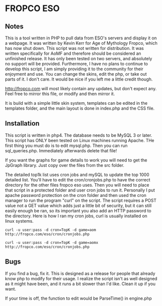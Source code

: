 # FROPCO ESO

## Notes

This is a tool written in PHP to pull data from ESO's servers and display it on a webpage. It was written by Kevin Kerr for Age of Mythology Fropco, which has now shut down. This script was not written for distribution. It was written specifically for AoMF and therefore should be considered an unfinished release. It has only been tested on two servers, and absolutely no support will be provided. Furthermore, I have no plans to continue to develop this script, I am simply providing it to the community for their enjoyment and use. You can change the skins, edit the php, or take out parts of it. I don't care. It would be nice if you left me a little credit though.

<http://fropco.com> will most likely contain any updates, but don't expect any. Feel free to mirror this file, or modify and then mirror it.

It is build with a simple little skin system, templates can be edited in the templates folder, and the main layout is done in index.php and the CSS file.

## Installation

This script is written in php4. The database needs to be MySQL 3 or later. This script has ONLY been tested on Linux machines running Apache. THe first thing you must do is to edit mysql.php. Then you can run sql_queries.php. Immediately afterwards delete that file!

If you want the graphs for game details to work you will need to get the JpGraph library. Just copy over the files from the src folder.

The detailed top1k list uses cron jobs and mySQL to update the top 1000 detailed list. You'll have to edit the cron/cronjobs.php to have the correct directory for the other files fropco eso uses. Then you will need to place that script in a protected folder and user cron jobs to run it. Personally I put apache password protection on the cron folder and then used the cron manager to run the program "curl" on the script. The script requires a POST value not a GET value which adds just a little bit of security, but it can still easily enough be ran, so its important you also add an HTTP password to the directory. Here is how I ran my cron jobs, curl is usually installed on linux systems.

`curl -u user:pass -d cron=TopK -d game=aom http://fropco.com/eso/cron/cronjobs.php`

`curl -u user:pass -d cron=TopK -d game=aomx http://fropco.com/eso/cron/cronjobs.php`

## Bugs

If you find a bug, fix it. This is designed as a release for people that already know php to modify for their usage. I realize the script isn't as well designed as it might have been, and it runs a bit slower than I'd like. Clean it up if you want.

If your time is off, the function to edit would be ParseTime() in engine.php